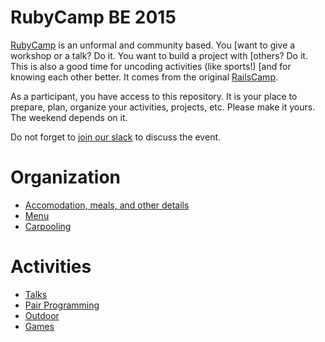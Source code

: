 # RubyCamp BE 2015

[RubyCamp](http://rubycamp.brug.be/) is an unformal and community based. You
[want to give a workshop or a talk? Do it. You want to build a project with
[others? Do it. This is also a good time for uncoding activities (like sports!)
[and for knowing each other better. It comes from the original
[RailsCamp](http://railscamps.com/).

As a participant, you have access to this repository. It is your place to
prepare, plan, organize your activities, projects, etc. Please make it yours.
The weekend depends on it.

Do not forget to [join our slack](http://rubyburgers.herokuapp.com/) to discuss
the event.

# Organization

* [Accomodation, meals, and other details](accomodation.md)
* [Menu](menu.md)
* [Carpooling](carpooling.md)

# Activities

* [Talks](talks.md)
* [Pair Programming](pair_programming.md)
* [Outdoor](outdoor.md)
* [Games](games.md)
